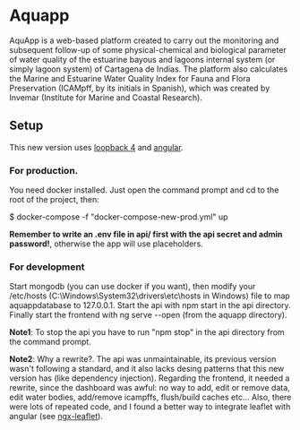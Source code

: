 # Aquapp

AquApp is a web-based platform created to carry out the monitoring and subsequent follow-up of some physical-chemical and biological parameter of water quality of the estuarine bayous and lagoons internal system (or simply lagoon system) of Cartagena de Indias. The platform also calculates the Marine and Estuarine Water Quality Index for Fauna and Flora Preservation (ICAMpff, by its initials in Spanish), which was created by Invemar (Institute for Marine and Coastal Research).

## Setup

This new version uses [loopback 4](https://v4.loopback.io/) and [angular](https://angular.io/).

### For production.

You need docker installed. Just open the command prompt
and cd to the root of the project, then:

\$ docker-compose -f "docker-compose-new-prod.yml" up

**Remember to write an .env file in api/ first with the api secret and admin password!**,
otherwise the app will use placeholders.

### For development

Start mongodb (you can use docker if you want), then modify your
/etc/hosts (C:\Windows\System32\drivers\etc\hosts in Windows) file to map aquappdatabase
to 127.0.0.1. Start the api with npm start in the api directory. Finally start the frontend
with ng serve --open (from the aquapp directory).

**Note1**: To stop the api you have to run "npm stop" in the api directory from the command prompt.

**Note2**: Why a rewrite?. The api was unmaintainable, its previous version wasn't following a
standard, and it also lacks desing patterns that this new version has (like dependency injection).
Regarding the frontend, it needed a rewrite, since the dashboard was awful: no way to add, edit or
remove data, edit water bodies, add/remove icampffs, flush/build caches etc... Also, there were lots
of repeated code, and I found a better way to integrate leaflet with angular (see
[ngx-leaflet](https://github.com/Asymmetrik/ngx-leaflet)).
